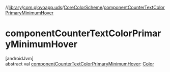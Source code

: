 //[library](../../../index.md)/[com.glovoapp.uds](../index.md)/[CoreColorScheme](index.md)/[componentCounterTextColorPrimaryMinimumHover](component-counter-text-color-primary-minimum-hover.md)

# componentCounterTextColorPrimaryMinimumHover

[androidJvm]\
abstract val [componentCounterTextColorPrimaryMinimumHover](component-counter-text-color-primary-minimum-hover.md): [Color](https://developer.android.com/reference/kotlin/androidx/compose/ui/graphics/Color.html)
